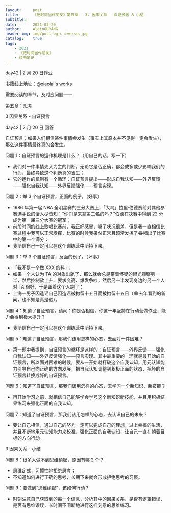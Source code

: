 ```yaml
---
layout:     post
title:      《把时间当作朋友》第五章 - 3. 因果关系 - 自证预言 & 小结
subtitle:   
date:       2021-02-20
author:     AlainOUYANG
header-img: img/post-bg-universe.jpg
catalog:    true
tags:
    - 2021
    - 《把时间当作朋友》
    - 读书笔记
---
```


<!-- # 《把时间当作朋友》第五章 - 3. 因果关系 - 自证预言 & 小结 -->

day42 \| 2 月 20 日作业

书籍线上地址：[@xiaolai's works](http://lixiaolai.com/#/befriending-time/)

需要阅读的章节，及对应问题——

第五章：思考

3 因果关系 - 自证预言

day42 \| 2 月 20 日 回答

自证预言：如果人们相信某件事情会发生（事实上其原本并不见得一定会发生），那么这件事情最终真的会发生。

问题 1：自证预言的运作机理是什么？（用自己的话，写一下）

- 我们对一件事情先入为主的判断，无论它是否正确，都会或多或少影响我们的行为，最终导致这个判断真的发生；
- 它的运作的机制有一个循环：自证预言提出——形成自我认知——外界反馈——强化自我认知——外界反馈强化——预言实现。

问题 2：举 3 个自证预言，正面的例子。（好事）

- 1986 年第一届 NBA 全明星赛的三分大赛上，「大鸟」拉里·伯德赛前对其他参赛选手说的话人尽皆知：“你们是来拿第二名的吗？”伯德在决赛中得到 22 分成为第一届三分大赛的冠军；
- 前段时间的线上歌唱比赛前，我正好感冒，嗓子状况很差，但是我一直相信比赛过程中我可以正常发挥，比赛的时候我果然正常且超常发挥了😂唱出了比赛中的第一个满分；
- 我坚信自己一定可以在这个训练营中坚持下来。

问题 3：举 3 个自证预言，反面的例子。（坏事）

- 「我不是一个做 XXX 的料」；
- 如果一个人认为 TA 的对象出轨了，那么就会总是带着怀疑的眼光观察另一半，然后控制欲上升、要求变高、爆发争吵，然后另一半发现身边的另一个人对 TA 很好，于是跟着这个人跑了；
- 上海一男子因造谣自己因造谣被拘留十五日而被拘留十五日（😂去年看到的新闻，也不知是真是假）。

问题 4：知道了自证预言，请问：你是否相信，你这一年坚持在行动营做作业，能力会得到极大提升？

- 我坚信自己一定可以在这个训练营中坚持下来。

问题 5：知道了自证预言，那我们该用怎样的心态，去面对一件困难？

- 第一题中我提到，自证预言的循环是这样的：自证预言——外界反馈——强化自我认知——外界反馈强化——预言实现。其中最重要的一环就是最开始的自证预言，所以面对困难的时候，要从一开始就打破这个自我认知，用元认知能力引导自己向正确的方向发展，把自我认知调整到积极正面的状态，把坏的自证预言转换成好的自证预言。

问题 6：知道了自证预言，那我们该用怎样的心态，去学习一个新知识、新技能？

- 再开始学习之前，就相信自己能够学会学号这个新知识新技能，并且用积极结果练习来强化正面的自我认知。

问题 7：知道了自证预言，那我们该用怎样的心态，去认识自己的未来？

- 要让自己相信，通过自己的努力一定可以完成自己的理想，过上幸福的生活，并且不断地用元认知能力来校准、强化正面的自我认知，让自己一直在朝着目标的方向行动。

3 因果关系 - 小结

问题 8：很多人做不到思维缜密，原因有哪 2 个？

- 思维定式，习惯性地拒绝思考；
- 不知道如何进行正确的思考，长期下来就会形成拒绝思考的习惯。

问题 9：要做到“思维缜密”，该如何行动？

- 时刻注意自己获取到的每一个信息，分析其中的因果关系、是否有逻辑错误、是否有思维谬误，长时间不间断地进行这样刻意的思维练习。
